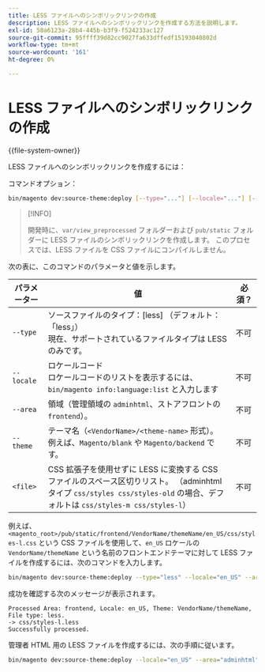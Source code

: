 ```yaml
---
title: LESS ファイルへのシンボリックリンクの作成
description: LESS ファイルへのシンボリックリンクを作成する方法を説明します。
exl-id: 58a6123a-28b4-445b-b3f9-f524233ac127
source-git-commit: 95ffff39d82cc9027fa633dffedf15193040802d
workflow-type: tm+mt
source-wordcount: '161'
ht-degree: 0%

---
```


# LESS ファイルへのシンボリックリンクの作成

{{file-system-owner}}

LESS ファイルへのシンボリックリンクを作成するには：

コマンドオプション：

```bash
bin/magento dev:source-theme:deploy [--type="..."] [--locale="..."] [--area="..."] [--theme="..."] [file1] ... [fileN]
```

>[!INFO]
>
>開発時に、`var/view_preprocessed` フォルダーおよび `pub/static` フォルダーに LESS ファイルのシンボリックリンクを作成します。 このプロセスでは、LESS ファイルを CSS ファイルにコンパイルしません。

次の表に、このコマンドのパラメータと値を示します。

| パラメーター | 値 | 必須？ |
| --------- | ----- | --------- |
| `--type` | ソースファイルのタイプ：[less] （デフォルト：「less」） <br> 現在、サポートされているファイルタイプは LESS のみです。 | 不可 |
| `--locale` | ロケールコード<br> ロケールコードのリストを表示するには、`bin/magento info:language:list` と入力します | 不可 |
| `--area` | 領域（管理領域の `adminhtml`、ストアフロントの `frontend`）。 | 不可 |
| `--theme` | テーマ名（`<VendorName>/<theme-name>` 形式）。 例えば、`Magento/blank` や `Magento/backend` です。 | 不可 |
| `<file>` | CSS 拡張子を使用せずに LESS に変換する CSS ファイルのスペース区切りリスト。 （adminhtml タイプ `css/styles css/styles-old` の場合、デフォルトは `css/styles-m css/styles-l`） | 不可 |

例えば、`<magento_root>/pub/static/frontend/VendorName/themeName/en_US/css/styles-l.css` という CSS ファイルを使用して、`en_US` ロケールの `VendorName/themeName` という名前のフロントエンドテーマに対して LESS ファイルを作成するには、次のコマンドを入力します。

```bash
bin/magento dev:source-theme:deploy --type="less" --locale="en_US" --area="frontend" --theme="VendorName/themeName" css/styles-l
```

成功を確認する次のメッセージが表示されます。

```terminal
Processed Area: frontend, Locale: en_US, Theme: VendorName/themeName, File type: less.
-> css/styles-l.less
Successfully processed.
```

管理者 HTML 用の LESS ファイルを作成するには、次の手順に従います。

```bash
bin/magento dev:source-theme:deploy --locale="en_US" --area="adminhtml" --theme="Magento/backend" css/styles css/styles-old
```
